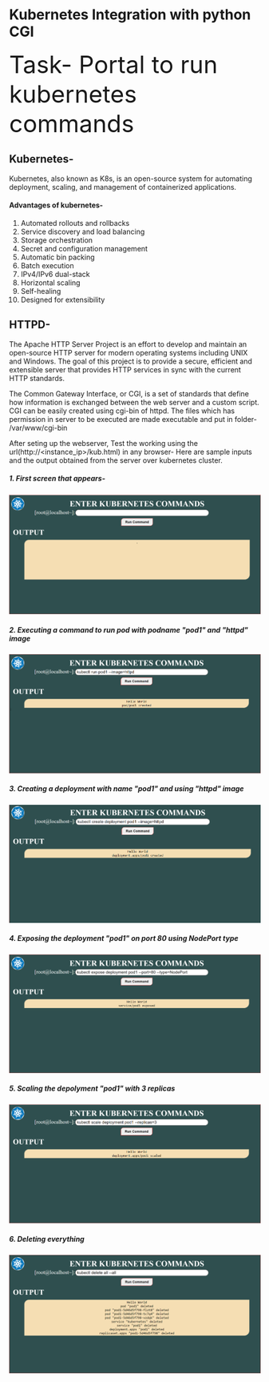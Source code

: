 # Kubernetes Integration with python CGI

<font size="20">Task- Portal to run kubernetes commands </font>

## Kubernetes- 
Kubernetes, also known as K8s, is an open-source system for automating deployment, scaling, and management of containerized applications.

#### Advantages of kubernetes- 
1. Automated rollouts and rollbacks
2. Service discovery and load balancing
3. Storage orchestration
4. Secret and configuration management
5. Automatic bin packing
6. Batch execution
7. IPv4/IPv6 dual-stack
8. Horizontal scaling
9. Self-healing
10. Designed for extensibility

## HTTPD-
The Apache HTTP Server Project is an effort to develop and maintain an open-source HTTP server for modern operating systems including UNIX and Windows. The goal of this project is to provide a secure, efficient and extensible server that provides HTTP services in sync with the current HTTP standards.

The Common Gateway Interface, or CGI, is a set of standards that define how information is exchanged between the web server and a custom script.
CGI can be easily created using cgi-bin of httpd. The files which has permission in server to be executed are made executable and put in folder- /var/www/cgi-bin 

After seting up the webserver, Test the working using the url(http://<instance_ip>/kub.html) in any browser- Here are sample inputs and the output obtained from the server over kubernetes cluster. 

##### 1. First screen that appears-
   ![Sample Output](1.PNG)
##### 2. Executing a command to run pod with podname "pod1" and "httpd" image
   ![creating pod](2.PNG)
##### 3. Creating a deployment with name "pod1" and using "httpd" image
   ![creating deployment](3.PNG)
##### 4. Exposing the deployment "pod1" on port 80 using NodePort type
   ![exposing deployment](4.PNG) 
##### 5. Scaling the depolyment "pod1" with 3 replicas
   ![scaling deployment](5.PNG)
##### 6. Deleting everything
   ![Deleting](6.PNG)
